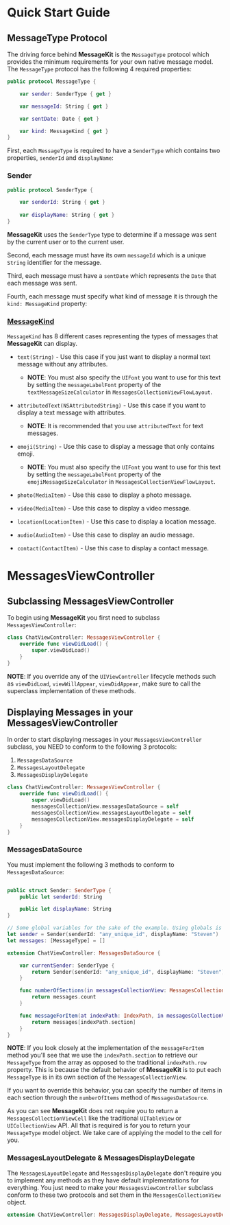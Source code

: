 # Quick Start Guide

## MessageType Protocol
The driving force behind **MessageKit** is the `MessageType` protocol which provides the minimum requirements for your own native message model. The `MessageType` protocol has the following 4 required properties:

```Swift
public protocol MessageType {

    var sender: SenderType { get }

    var messageId: String { get }

    var sentDate: Date { get }

    var kind: MessageKind { get }
}
```
First, each `MessageType` is required to have a `SenderType` which contains two properties, `senderId` and `displayName`:
### Sender
```Swift
public protocol SenderType {

    var senderId: String { get }
    
    var displayName: String { get }
}

```
**MessageKit** uses the `SenderType` type to determine if a message was sent by the current user or to the current user.

Second, each message must have its own `messageId` which is a unique `String` identifier for the message.

Third, each message must have a `sentDate` which represents the `Date` that each message was sent.

Fourth, each message must specify what kind of message it is through the `kind: MessageKind` property:
### [MessageKind](https://github.com/MessageKit/MessageKit#default-cells)

`MessageKind` has 8 different cases representing the types of messages that **MessageKit** can display.

- `text(String)` - Use this case if you just want to display a normal text message without any attributes.
  - **NOTE**: You must also specify the `UIFont` you want to use for this text by setting the `messageLabelFont` property of the `textMessageSizeCalculator` in `MessagesCollectionViewFlowLayout`.

- `attributedText(NSAttributedString)` - Use this case if you want to display a text message with attributes.
  - **NOTE**: It is recommended that you use `attributedText` for text messages.

- `emoji(String)` - Use this case to display a message that only contains emoji.
  - **NOTE**: You must also specify the `UIFont` you want to use for this text by setting the `messageLabelFont` property of the `emojiMessageSizeCalculator` in `MessagesCollectionViewFlowLayout`.

- `photo(MediaItem)` - Use this case to display a photo message.

- `video(MediaItem)` - Use this case to display a video message.

- `location(LocationItem)` - Use this case to display a location message.

- `audio(AudioItem)` - Use this case to display an audio message.

- `contact(ContactItem)` - Use this case to display a contact message.

# MessagesViewController

## Subclassing MessagesViewController
To begin using **MessageKit** you first need to subclass `MessagesViewController`:
```Swift
class ChatViewController: MessagesViewController {
	override func viewDidLoad() {
		super.viewDidLoad()
	}
}
```
**NOTE**: If you override any of the `UIViewController` lifecycle methods such as `viewDidLoad`, `viewWillAppear`, `viewDidAppear`, make sure to call the superclass implementation of these methods.

## Displaying Messages in your MessagesViewController
In order to start displaying messages in your `MessagesViewController` subclass, you NEED to conform to the following 3 protocols:

1. `MessagesDataSource`
2. `MessagesLayoutDelegate`
3. `MessagesDisplayDelegate`

```Swift
class ChatViewController: MessagesViewController {
	override func viewDidLoad() {
		super.viewDidLoad()
		messagesCollectionView.messagesDataSource = self
		messagesCollectionView.messagesLayoutDelegate = self
		messagesCollectionView.messagesDisplayDelegate = self
	}
}
```

### MessagesDataSource

You must implement the following 3 methods to conform to `MessagesDataSource`:

```Swift

public struct Sender: SenderType {
    public let senderId: String

    public let displayName: String
}

// Some global variables for the sake of the example. Using globals is not recommended!
let sender = Sender(senderId: "any_unique_id", displayName: "Steven")
let messages: [MessageType] = []

extension ChatViewController: MessagesDataSource {

	var currentSender: SenderType {
		return Sender(senderId: "any_unique_id", displayName: "Steven")
	}

	func numberOfSections(in messagesCollectionView: MessagesCollectionView) -> Int {
		return messages.count
	}

	func messageForItem(at indexPath: IndexPath, in messagesCollectionView: MessagesCollectionView) -> MessageType {
		return messages[indexPath.section]
	}
}
```
**NOTE**: If you look closely at the implementation of the `messageForItem` method you'll see that we use the `indexPath.section` to retrieve our `MessageType` from the array as opposed to the traditional `indexPath.row` property. This is because the default behavior of **MessageKit** is to put each `MessageType` is in its own section of the `MessagesCollectionView`. 

If you want to override this behavior, you can specify the number of items in each section through the `numberOfItems` method of `MessagesDataSource`.

As you can see **MessageKit** does not require you to return a `MessagesCollectionViewCell` like the traditional `UITableView` or `UICollectionView` API. All that is required is for you to return your `MessageType` model object. We take care of applying the model to the cell for you.

### MessagesLayoutDelegate & MessagesDisplayDelegate

The `MessagesLayoutDelegate` and `MessagesDisplayDelegate` don't require you to implement any methods as they have default implementations for everything. You just need to make your `MessagesViewController` subclass conform to these two protocols and set them in the `MessagesCollectionView` object.

```Swift
extension ChatViewController: MessagesDisplayDelegate, MessagesLayoutDelegate {}
```
